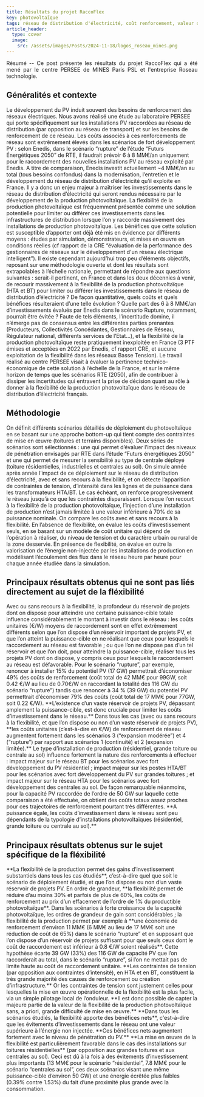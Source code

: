 ```yaml
---
title: Résultats du projet RaccoFlex
key: photovoltaïque
tags: réseau de distribution d'électricité, coût renforcement, valeur de la fléxibilité, photovoltaïque, transition, énergies renouvelables,
article_header:
  type: cover
  image:
    src: /assets/images/Posts/2024-11-18/logos_roseau_mines.png
---
```


<span class="summary" style="display:block; text-align: justify">
Résumé -- Ce post présente les résultats du projet RaccoFlex qui a été mené par le centre PERSEE de MINES Paris PSL et l'entreprise Roseau technologie.
</span>
<!--more-->


## Généralités et contexte  

<span class="mytext">
Le développement du PV induit souvent des besoins de renforcement des réseaux électriques. Nous avons réalisé une étude au laboratoire PERSEE qui porte spécifiquement sur les installations PV raccordées au réseau de distribution (par opposition au réseau de transport) et sur les besoins de renforcement de ce réseau.
 </span>

<span class="mytext">
Les coûts associés à ces renforcements de réseau sont extrêmement élevés dans les scénarios de fort développement PV : selon Enedis, dans le scénario “rupture” de l’étude “Futurs Énergétiques 2050” de RTE, il faudrait prévoir 6 à 8 MM€/an uniquement pour le raccordement des nouvelles installations PV au réseau exploité par Enedis. A titre de comparaison, Enedis investit actuellement ~4 MM€/an au total (tous besoins confondus) dans la modernisation, l’entretien et le développement du réseau de distribution d’électricité qu’il exploite en France. Il y a donc un enjeu majeur à maîtriser les investissements dans le réseau de distribution d’électricité qui seront rendus nécessaire par le développement de la production photovoltaïque.
</span>

<span class="mytext">
La flexibilité de la production photovoltaïque est fréquemment présentée comme une solution potentielle pour limiter ou différer ces investissements dans les infrastructures de distribution lorsque l’on y raccorde massivement des installations de production photovoltaïque. Les bénéfices que cette solution est susceptible d’apporter ont déjà été mis en évidence par différents moyens : études par simulation, démonstrateurs, et mises en œuvre en conditions réelles (cf rapport de la CRE “évaluation de la performance des gestionnaires de réseaux sur le développement d'un réseau électrique intelligent”). Il existe cependant aujourd’hui trop peu d’éléments objectifs, reposant sur une méthodologie ouverte et dont les résultats sont extrapolables à l’échelle nationale, permettant de répondre aux questions suivantes : serait-il pertinent, en France et dans les deux décennies à venir, de recourir massivement à la flexibilité de la production photovoltaïque (HTA et BT) pour limiter ou différer les investissements dans le réseau de distribution d’électricité ? De façon quantitative, quels coûts et quels bénéfices résulteraient d’une telle évolution ? Quelle part des 6 à 8 MM€/an d’investissements évalués par Enedis dans le scénario Rupture, notamment, pourrait être évitée ?
</span>

<span class="mytext">
Faute de tels éléments, l’incertitude domine, il n’émerge pas de consensus entre les différentes parties prenantes (Producteurs, Collectivités Concédantes, Gestionnaires de Réseau, Régulateur national, différents services de l’Etat…), et la flexibilité de la production photovoltaïque reste pratiquement inexploitée en France (3 PTF émises et acceptées en 2022 par Enedis, cf rapport CRE, et aucune exploitation de la flexibilité dans les réseaux Basse Tension).
</span>

<span class="mytext">
Le travail réalisé au centre PERSEE visait à évaluer la pertinence technico-économique de cette solution à l’échelle de la France, et sur le même horizon de temps que les scénarios RTE (2050), afin de contribuer à dissiper les incertitudes qui entravent la prise de décision quant au rôle à donner à la flexibilité de la production photovoltaïque dans le réseau de distribution d’électricité français.
</span>

## Méthodologie

<span class="mytext">
On définit différents scénarios détaillés de déploiement du photovoltaïque en se basant sur une approche bottom-up qui tient compte des contraintes de mise en œuvre (toitures et terrains disponibles). Deux séries de scénarios sont sélectionnés : une qui permet d’évaluer l’impact des niveaux de pénétration envisagés par RTE dans l’étude “Futurs énergétiques 2050” et une qui permet de mesurer la sensibilité au type de centrale déployé (toiture résidentielles, industrielles et centrales au sol).
</span>

<span class="mytext">
On simule année après année l’impact de ce déploiement sur le réseau de distribution d’électricité, avec et sans recours à la flexibilité, et on détecte l’apparition de contraintes de tension, d’intensité dans les lignes et de puissance dans les transformateurs HTA/BT. Le cas échéant, on renforce progressivement le réseau jusqu’à ce que les contraintes disparaissent. Lorsque l’on recourt à la flexibilité de la production photovoltaïque, l’injection d’une installation de production n’est jamais limitée à une valeur inférieure à 70% de sa puissance nominale.
</span>

<span class="mytext">
On compare les coûts avec et sans recours à la flexibilité. En l’absence de flexibilité, on évalue les coûts d’investissement seuls, en se basant sur un modèle de coût unitaire qui dépend de l’opération à réaliser, du niveau de tension et du caractère urbain ou rural de la zone desservie. En présence de flexibilité, on évalue en outre la valorisation de l’énergie non-injectée par les installations de production en modélisant l’écoulement des flux dans le réseau heure par heure pour chaque année étudiée dans la simulation.
</span>


## Principaux résultats obtenus qui ne sont pas liés directement au sujet de la fléxibilité  

<span class="mytext">
Avec ou sans recours à la flexibilité, la profondeur du réservoir de projets dont on dispose pour atteindre une certaine puissance-cible totale influence considérablement le montant à investir dans le réseau : les coûts unitaires (€/W) moyens de raccordement sont en effet extrêmement différents selon que l’on dispose d’un réservoir important de projets PV, et que l’on atteint la puissance-cible en ne réalisant que ceux pour lesquels le raccordement au réseau est favorable ; ou que l’on ne dispose pas d’un tel réservoir et que l’on doit, pour atteindre la puissance-cible, réaliser tous les projets PV dont on dispose, y compris ceux pour lesquels le raccordement au réseau est défavorable. Pour le scénario “rupture”, par exemple, renoncer à installer 15% du potentiel PV (17 GW) permettrait d’économiser 49% des coûts de renforcement (coût total de 42 MM€ pour 99GW, soit 0.42 €/W au lieu de 0.70€/W en raccordant la totalité des 116 GW du scénario “rupture”) tandis que renoncer à 34 % (39 GW) du potentiel PV permettrait d’économiser 79% des coûts (coût total de 17 MM€ pour 77GW, soit 0.22 €/W). **L’existence d’un vaste réservoir de projets PV, dépassant amplement la puissance-cible, est donc cruciale pour limiter les coûts d’investissement dans le réseau.**
</span>

<span class="mytext">
Dans tous les cas (avec ou sans recours à la flexibilité, et que l’on dispose ou non d’un vaste réservoir de projets PV), **les coûts unitaires (c’est-à-dire en €/W) de renforcement de réseau augmentent fortement dans les scénarios 3 (“expansion modérée”) et 4 (“rupture”) par rapport aux scénarios 1 (continuité) et 2 (expansion limitée).**
</span>

<span class="mytext">
Le type d’installation de production (résidentiel, grande toiture ou centrale au sol) influence fortement la nature des renforcements à effectuer : impact majeur sur le réseau BT pour les scénarios avec fort développement du PV résidentiel ; impact majeur sur les postes HTA/BT pour les scénarios avec fort développement du PV sur grandes toitures ; et impact majeur sur le réseau HTA pour les scénarios avec fort développement des centrales au sol. De façon remarquable néanmoins, pour la capacité PV raccordée de l’ordre de 50 GW sur laquelle cette comparaison a été effectuée, on obtient des coûts totaux assez proches pour ces trajectoires de renforcement pourtant très différentes. **A puissance égale, les coûts d’investissement dans le réseau sont peu dépendants de la typologie d’installations photovoltaïques (résidentiel, grande toiture ou centrale au sol).**
</span>

## Principaux résultats obtenus sur le sujet spécifique de la fléxibilité

<span class="mytext">
**La flexibilité de la production permet des gains d’investissement substantiels dans tous les cas étudiés**, c’est-à-dire quel que soit le scénario de déploiement étudié, et que l’on dispose ou non d’un vaste réservoir de projets PV. En ordre de grandeur, **la flexibilité permet de réduire d’au moins 30% et parfois de plus de 60%, les coûts de renforcement au prix d’un effacement de l’ordre de 1% du productible photovoltaïque**.
</span>

<span class="mytext">
Dans les scénarios à forte croissance de la capacité photovoltaïque, les ordres de grandeur de gain sont considérables ; la flexibilité de la production permet par exemple à **une économie de renforcement d’environ 11 MM€ (6 MM€ au lieu de 17 MM€ soit une réduction de coût de 65%) dans le scénario “rupture” et en supposant que l’on dispose d’un réservoir de projets suffisant pour que seuls ceux dont le coût de raccordement est inférieur à 0.8 €/W soient réalisés**. Cette hypothèse écarte 39 GW (33%) des 116 GW de capacité PV que l’on raccorderait au total, dans le scénario “rupture”, si l’on ne mettait pas de limite haute au coût de raccordement unitaire.
</span>

<span class="mytext">
**Les contraintes de tension (par opposition aux contraintes d’intensité), en HTA et en BT, constituent la très grande majorité des causes de renforcement ou création d’infrastructure.** Or les contraintes de tension sont justement celles pour lesquelles la mise en œuvre opérationnelle de la flexibilité est la plus facile, via un simple pilotage local de l’onduleur. **Il est donc possible de capter la majeure partie de la valeur de la flexibilité de la production photovoltaïque sans, a priori, grande difficulté de mise en œuvre.**
</span>

<span class="mytext">
**Dans tous les scénarios étudiés, la flexibilité apporte des bénéfices nets**, c'est-à-dire que les évitements d’investissements dans le réseau ont une valeur supérieure à l’énergie non injectée. **Ces bénéfices nets augmentent fortement avec le niveau de pénétration du PV.**
</span>

<span class="mytext">
**La mise en œuvre de la flexibilité est particulièrement favorable dans le cas des installations sur toitures résidentielles** (par opposition aux grandes toitures et aux centrales au sol). Ceci est dû à la fois à des évitements d’investissement plus importants (13 MM€ pour le scénario “résidentiel”, 7.8 MM€ pour le scénario “centrales au sol”, ces deux scénarios visant une même puissance-cible d’environ 50 GW) et une énergie écrêtée plus faibles (0.39% contre 1.53%) du fait d’une proximité plus grande avec la consommation.
</span>
